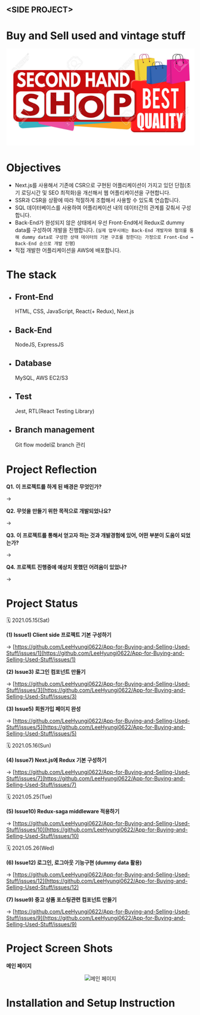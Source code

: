 ## \<SIDE PROJECT>

# **Buy and Sell used and vintage stuff**

<div align="center">
  <img src="images/210515_second-hand-shop-banner.jpeg" alt="메인 이미지"/>
</div>

# **Objectives**

- Next.js를 사용해서 기존에 CSR으로 구현된 어플리케이션이 가지고 있던 단점(초기 로딩시간 및 SEO 최적화)을 개선해서 웹 어플리케이션을 구현합니다.
- SSR과 CSR을 상황에 따라 적절하게 조합해서 사용할 수 있도록 연습합니다.
- SQL 데이터베이스를 사용하여 어플리케이션 내의 데이터간의 관계를 갖춰서 구성합니다.
- Back-End가 완성되지 않은 상태에서 우선 Front-End에서 Redux로 dummy data를 구성하여 개발을 진행합니다. (`실제 업무시에는 Back-End 개발자와 협의를 통해 dummy data로 구성한 상태 데이터의 기본 구조를 정한다는 가정으로 Front-End → Back-End 순으로 개발 진행`)
- 직접 개발한 어플리케이션을 AWS에 배포합니다.

# **The stack**

- ## Front-End
  HTML, CSS, JavaScript, React(+ Redux), Next.js
- ## Back-End
  NodeJS, ExpressJS
- ## Database
  MySQL, AWS EC2/S3
- ## Test
  Jest, RTL(React Testing Library)
- ## Branch management
  Git flow model로 branch 관리

# **Project Reflection**

<b>Q1.&nbsp;이 프로젝트를 하게 된 배경은 무엇인가?</b> <br/>

→

<b>Q2.&nbsp;무엇을 만들기 위한 목적으로 개발되었나요?</b> <br/>

→

<b>Q3.&nbsp;이 프로젝트를 통해서 얻고자 하는 것과 개발경험에 있어, 어떤 부분이 도움이 되었는가?</b> <br/>

→

<b>Q4.&nbsp;프로젝트 진행중에 예상치 못했던 어려움이 있었나?</b> <br/>

→

# **Project Status**

🗓️ 2021.05.15(Sat)

**(1) Issue1) Client side 프로젝트 기본 구성하기**

→ [https://github.com/LeeHyungi0622/App-for-Buying-and-Selling-Used-Stuff/issues/1](https://github.com/LeeHyungi0622/App-for-Buying-and-Selling-Used-Stuff/issues/1)

**(2) Issue3) 로그인 컴포넌트 만들기**

→ [https://github.com/LeeHyungi0622/App-for-Buying-and-Selling-Used-Stuff/issues/3](https://github.com/LeeHyungi0622/App-for-Buying-and-Selling-Used-Stuff/issues/3)

**(3) Issue5) 회원가입 페이지 완성**

→ [https://github.com/LeeHyungi0622/App-for-Buying-and-Selling-Used-Stuff/issues/5](https://github.com/LeeHyungi0622/App-for-Buying-and-Selling-Used-Stuff/issues/5)

🗓️ 2021.05.16(Sun)

**(4) Issue7) Next.js에 Redux 기본 구성하기**

→ [https://github.com/LeeHyungi0622/App-for-Buying-and-Selling-Used-Stuff/issues/7](https://github.com/LeeHyungi0622/App-for-Buying-and-Selling-Used-Stuff/issues/7)

🗓️ 2021.05.25(Tue)

**(5) Issue10) Redux-saga middleware 적용하기**

→ [https://github.com/LeeHyungi0622/App-for-Buying-and-Selling-Used-Stuff/issues/10](https://github.com/LeeHyungi0622/App-for-Buying-and-Selling-Used-Stuff/issues/10)

🗓️ 2021.05.26(Wed)

**(6) Issue12) 로그인, 로그아웃 기능구현 (dummy data 활용)**

→ [https://github.com/LeeHyungi0622/App-for-Buying-and-Selling-Used-Stuff/issues/12](https://github.com/LeeHyungi0622/App-for-Buying-and-Selling-Used-Stuff/issues/12)

**(7) Issue9) 중고 상품 포스팅관련 컴포넌트 만들기**

→ [https://github.com/LeeHyungi0622/App-for-Buying-and-Selling-Used-Stuff/issues/9](https://github.com/LeeHyungi0622/App-for-Buying-and-Selling-Used-Stuff/issues/9)

# **Project Screen Shots**

**메인 페이지**

<div align="center">
  <img src="" alt="메인 페이지"/>
</div>

# **Installation and Setup Instruction**
